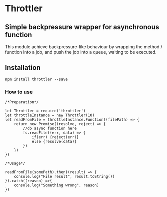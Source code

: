 # Throttler

## Simple backpressure wrapper for asynchronous function

This module achieve backpressure-like behaviour by wrapping the method / function into a job, and push the job into a queue, waiting to be executed. 

## Installation
```
npm install throttler --save
```

### How to use
```
/*Preparation*/

let Throttler = require('throttler')
let throttleInstance = new Throttler(10)
let readFromFile = throttleInstance.Function((filePath) => {
    return new Promise((resolve, reject) => {
        //do async function here
        fs.readFile((err, data) => {
            if(err) {reject(err)}
            else {resolve(data)}
        })
    })
})

/*Usage*/

readFromFile(somePath).then((result) => {
    console.log("File result", result.toString())
}).catch((reason) =>{
    console.log("Something wrong", reason)
})

```